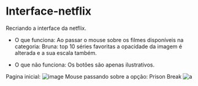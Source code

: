 # Interface-netflix
Recriando a interface da netflix.

* O que funciona:
Ao passar o mouse sobre os filmes disponíveis na categoria: Bruna: top 10 séries favoritas a opacidade da imagem é alterada e a sua escala também.

* O que não funciona:
Os botões são apenas ilustrativos.

Pagina inicial:
![image](https://user-images.githubusercontent.com/102433664/185507801-83f0a13b-4238-4503-a449-20b70a2a7258.png)
Mouse passando sobre a opção: Prison Break
![a](https://user-images.githubusercontent.com/102433664/185507956-9bb42082-050e-45b1-903d-8ab992468d71.png)
